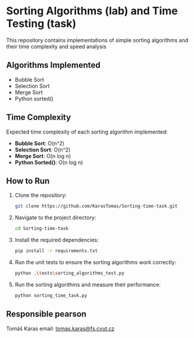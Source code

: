 # Sorting Algorithms (lab) and Time Testing (task)

This repository contains implementations of simple sorting algorithms and their time complexity and speed analysis

## Algorithms Implemented

- Bubble Sort
- Selection Sort
- Merge Sort
- Python sorted()


## Time Complexity

Expected time complexity of each sorting algorithm implemented:

- **Bubble Sort**: O(n^2)
- **Selection Sort**: O(n^2)
- **Merge Sort**: O(n log n)
- **Python Sorted()**: O(n log n)

## How to Run

1. Clone the repository:
    ```sh
    git clone https://github.com/KarasTomas/Sorting-time-task.git
    ```
2. Navigate to the project directory:
    ```sh
    cd Sorting-time-task
    ```

3. Install the required dependencies:
    ```sh
    pip install -r requirements.txt
    ```

4. Run the unit tests to ensure the sorting algorithms work correctly:
    ```sh
    python .\tests\sorting_algorithms_test.py
    ```  

5. Run the sorting algorithms and measure their performance:
    ```sh
    python sorting_time_task.py
    ```

 


## Responsible pearson

Tomáš Karas
email: tomas.karas@fs.cvut.cz
